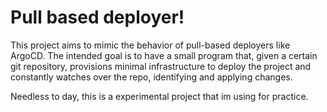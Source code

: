 # Pull based deployer!
This project aims to mimic the behavior of pull-based deployers like ArgoCD. 
The intended goal is to have a small program that, given a certain git repository, provisions minimal infrastructure to deploy the project 
and constantly watches over the repo, identifying and applying changes.

Needless to day, this is a experimental project that im using for practice.
